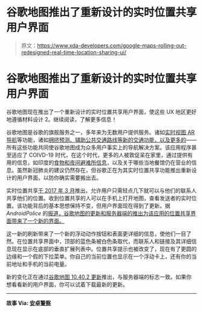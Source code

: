 # 谷歌地图推出了重新设计的实时位置共享用户界面

> 原文：<https://www.xda-developers.com/google-maps-rolling-out-redesigned-real-time-location-sharing-ui/>

# 谷歌地图推出了重新设计的实时位置共享用户界面

谷歌地图现在推出了一个重新设计的实时位置共享用户界面，使这些 UX 地区更好地遵循材料设计 2。继续阅读，了解更多信息！

谷歌地图是谷歌的旗舰服务之一，多年来为无数用户提供服务。诸如[实时视图 AR 导航](https://www.xda-developers.com/google-maps-tests-faster-live-view-ar-navigation-access/)等功能，诸如[拥挤预测、辅助公共交通路线等新的交通功能，以及更多的](https://www.xda-developers.com/google-maps-new-icon-new-features-15th-birthday/)——所有这些功能共同使谷歌地图成为众多用户事实上的导航解决方案。该应用程序甚至适应了 COIVD-19 时代，在这个时代，更多的人被敦促呆在家里，通过提供有用的信息，如印度的[食物和夜间避难所信息](https://www.xda-developers.com/covid-19-google-maps-search-assistant-food-night-shelters-india/)，以及关于哪些当地餐馆仍在营业的信息。虽然新冠肺炎的建议仍然存在，但谷歌正在为其实时位置共享功能推出重新设计的用户界面，以防你确实需要搬出去。

实时位置共享[于 2017 年 3 月](https://www.xda-developers.com/google-maps-v9-49-beta-finally-remembers-your-avoid-tolls-preference-and-saves-your-parking-location/)推出，允许用户只需轻点几下就可以与他们的联系人共享他们的位置。收到位置共享的人可以在手机上打开地图，查看发送者的实时位置。该功能背后的基本思想保持不变，但用户界面现在得到了更新。据 *AndroidPolice* 的[报道，谷歌地图的更新和服务器端的推出为该应用的位置共享界面带来了一个新的界面。](https://www.androidpolice.com/2020/05/11/google-maps-spruces-up-location-sharing-interface-with-modern-new-look/)

这一新的刷新带来了一个新的浮动动作按钮和表面更详细的信息，使他们一目了然。在位置共享界面中，顶部的蓝色条被白色条取代，而联系人和链接及其详细信息现在显示在底部的垂直扩展列表中。位置共享提示也被改变了，现在有了更圆的边缘和一个假的下拉菜单。你自己的当前位置也显示在一个浮动卡上，还有你的当前地址和手机的当前电量。

新的变化正在通过[谷歌地图 10.40.2 更新](https://www.apkmirror.com/apk/google-inc/maps/maps-10-40-2-release/)推出，与服务器端的标志一致。如果你想看看新的用户界面，你可以试着下载最新的更新。

* * *

**故事 Via: [安卓警察](https://www.androidpolice.com/2020/05/11/google-maps-spruces-up-location-sharing-interface-with-modern-new-look/)**